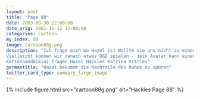 ```yaml
---
layout: post
title: "Page 88"
date: 2003-09-30 12:00:00
date_orig: 2001-11-12 12:00:00
categories: cartoon
my_index: 88
image: cartoon88g.png
description: "Ich frage mich wo Hazel ist Wollte sie uns nicht zu einem feierlichen Glas Möhrensaft treffen Machst du Witze? Sie die erste Frau, die jemals das Blood Battle III Tunier gewonnen hat Ich wette sie ist immer noch da umgeben von Verehrern Ich muss weg Möchtest du meine Magic Kartensammlung sehen
Vielleicht können wir danach etwas D&D spielen - dein Avatar kann einen
Kettenhemdbikini tragen Hazel Hackles Katrina Vittles"
germantitle: "Hazel bekommt die Nachteile des Ruhms zu spüren"
twitter_card_type: summary_large_image
---
```


{% include figure.html src="cartoon88g.png" alt="Hackles Page 88"  %}
